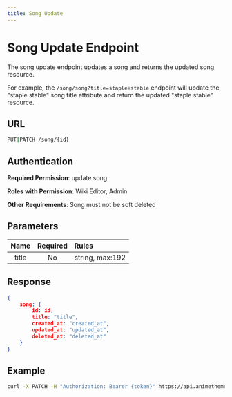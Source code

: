 ```yaml
---
title: Song Update
---
```


# Song Update Endpoint

The song update endpoint updates a song and returns the updated song resource.

For example, the `/song/song?title=staple+stable` endpoint will update the "staple stable" song title attribute and return the updated "staple stable" resource.

## URL

```sh
PUT|PATCH /song/{id}
```

## Authentication

**Required Permission**: update song

**Roles with Permission**: Wiki Editor, Admin

**Other Requirements**: Song must not be soft deleted

## Parameters

| Name     | Required | Rules                               |
| :------: | :------: | :---------------------------------- |
| title    | No       | string, max:192                     |

## Response

```json
{
    song: {
        id: id,
        title: "title",
        created_at: "created_at",
        updated_at: "updated_at",
        deleted_at: "deleted_at"
    }
}
```

## Example

```bash
curl -X PATCH -H "Authorization: Bearer {token}" https://api.animethemes.moe/song/3373
```
